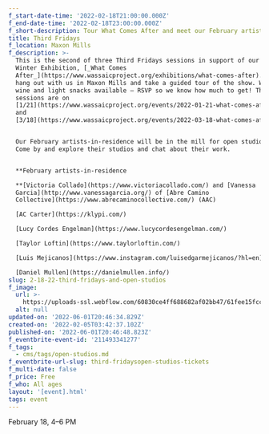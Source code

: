 ```yaml
---
f_start-date-time: '2022-02-18T21:00:00.000Z'
f_end-date-time: '2022-02-18T23:00:00.000Z'
f_short-description: Tour What Comes After and meet our February artists-in-residence!
title: Third Fridays
f_location: Maxon Mills
f_description: >-
  This is the second of three Third Fridays sessions in support of our 2021–2022
  Winter Exhibition, [_What Comes
  After_](https://www.wassaicproject.org/exhibitions/what-comes-after). Come
  hang out with us in Maxon Mills and take a guided tour of the show. We’ll have
  wine and light snacks available — RSVP so we know how much to get! The other
  sessions are on
  [1/21](https://www.wassaicproject.org/events/2022-01-21-what-comes-after-third-fridays-and-open-studios)
  and
  [3/18](https://www.wassaicproject.org/events/2022-03-18-what-comes-after-third-fridays-and-open-studios).


  Our February artists-in-residence will be in the mill for open studios, too.
  Come by and explore their studios and chat about their work.


  **February artists-in-residence  

  **[Victoria Collado](https://www.victoriacollado.com/) and [Vanessa
  Garcia](http://www.vanessagarcia.org/) of [Abre Camino
  Collective](https://www.abrecaminocollective.com/) (AAC)  

  [AC Carter](https://klypi.com/)  

  [Lucy Cordes Engelman](https://www.lucycordesengelman.com/)  

  [Taylor Loftin](https://www.taylorloftin.com/)  

  [Luis Mejicanos](https://www.instagram.com/luisedgarmejicanos/?hl=en)  

  [Daniel Mullen](https://danielmullen.info/)
slug: 2-18-22-third-fridays-and-open-studios
f_image:
  url: >-
    https://uploads-ssl.webflow.com/60830ce4ff688682af02bb47/61fee15fccf6ef075029b39f_wassaic-project-exhibition-what-comes-after-woomin-kim-collectee-5-2013-02-23-00-32-36.jpeg
  alt: null
updated-on: '2022-06-01T20:46:34.829Z'
created-on: '2022-02-05T03:42:37.102Z'
published-on: '2022-06-01T20:46:48.823Z'
f_eventbrite-event-id: '211493341277'
f_tags:
  - cms/tags/open-studios.md
f_eventbrite-url-slug: third-fridaysopen-studios-tickets
f_multi-date: false
f_price: Free
f_who: All ages
layout: '[event].html'
tags: event
---
```


February 18, 4–6 PM
